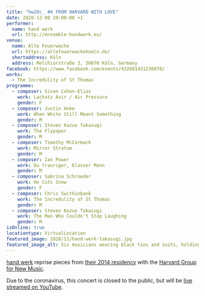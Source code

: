 ```yaml
---
title: "hw20c_ #4 FROM HARVARD WITH LOVE"
date: 2020-12-08 20:00:00 +1
performer:
  name: hand werk
  url: http://ensemble-handwerk.eu/
venue:
  name: Alte Feuerwache
  url: https://altefeuerwachekoeln.de/
  shortaddress: Köln
  address: Melchiorstraße 3, 50670 Köln, Germany
facebook: https://www.facebook.com/events/432681431236070/
works:
  - The Incredulity of St Thomas
programme:
  - composer: Sivan Cohen-Elias
    work: Lachatz Avir / Air Pressure
    gender: F
  - composer: Justin Hoke
    work: When White Still Meant Something
    gender: M
  - composer: Steven Kazuo Takasugi
    work: The Flypaper
    gender: M
  - composer: Timothy McCormack
    work: Mirror Stratum
    gender: M
  - composer: Ian Power
    work: Du trauriger, blasser Mann
    gender: M
  - composer: Sabrina Schroeder
    work: He Cuts Snow
    gender: F
  - composer: Chris Swithinbank
    work: The Incredulity of St Thomas
    gender: M
  - composer: Steven Kazuo Takasugi
    work: The Man Who Couldn’t Stop Laughing
    gender: M
isOnline: true
locationtype: VirtualLocation
featured_image: 2020/11/hand-werk-takasugi.jpg
featured_image_alt: Six musicians wearing black ties and suits, holding their instruments and grimacing.
---
```

[hand werk][hw] reprise pieces from [their 2014 residency][e]
with the [Harvard Group for New Music][hgnm].

Due to the coronavirus, this concert is closed to the public, but will be [live streamed on YouTube][yt].

[hw]: http://ensemble-handwerk.eu/
[e]: /2014/03/handwerk-hgnm/
[hgnm]: http://hgnm.org/
[yt]: https://youtu.be/eA3Dkm163Z8
